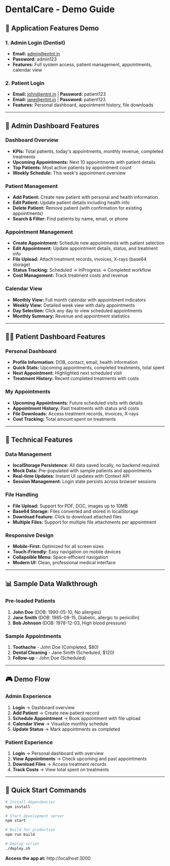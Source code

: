 # DentalCare - Demo Guide

## 🎯 Application Features Demo

### 1. **Admin Login (Dentist)**
- **Email:** admin@entnt.in
- **Password:** admin123
- **Features:** Full system access, patient management, appointments, calendar view

### 2. **Patient Login**
- **Email:** john@entnt.in | **Password:** patient123
- **Email:** jane@entnt.in | **Password:** patient123
- **Features:** Personal dashboard, appointment history, file downloads

---

## 🚀 Admin Dashboard Features

### Dashboard Overview
- **KPIs:** Total patients, today's appointments, monthly revenue, completed treatments
- **Upcoming Appointments:** Next 10 appointments with patient details
- **Top Patients:** Most active patients by appointment count
- **Weekly Schedule:** This week's appointment overview

### Patient Management
- **Add Patient:** Create new patient with personal and health information
- **Edit Patient:** Update patient details including health info
- **Delete Patient:** Remove patient (with confirmation for existing appointments)
- **Search & Filter:** Find patients by name, email, or phone

### Appointment Management
- **Create Appointment:** Schedule new appointments with patient selection
- **Edit Appointment:** Update appointment details, status, and treatment info
- **File Upload:** Attach treatment records, invoices, X-rays (base64 storage)
- **Status Tracking:** Scheduled → InProgress → Completed workflow
- **Cost Management:** Track treatment costs and revenue

### Calendar View
- **Monthly View:** Full month calendar with appointment indicators
- **Weekly View:** Detailed week view with daily appointments
- **Day Selection:** Click any day to view scheduled appointments
- **Monthly Summary:** Revenue and appointment statistics

---

## 👨‍⚕️ Patient Dashboard Features

### Personal Dashboard
- **Profile Information:** DOB, contact, email, health information
- **Quick Stats:** Upcoming appointments, completed treatments, total spent
- **Next Appointment:** Highlighted next scheduled visit
- **Treatment History:** Recent completed treatments with costs

### My Appointments
- **Upcoming Appointments:** Future scheduled visits with details
- **Appointment History:** Past treatments with status and costs
- **File Downloads:** Access treatment records, invoices, X-rays
- **Cost Tracking:** Total amount spent on treatments

---

## 🔧 Technical Features

### Data Management
- **localStorage Persistence:** All data saved locally, no backend required
- **Mock Data:** Pre-populated with sample patients and appointments
- **Real-time Updates:** Instant UI updates with Context API
- **Session Management:** Login state persists across browser sessions

### File Handling
- **File Upload:** Support for PDF, DOC, images up to 10MB
- **Base64 Storage:** Files converted and stored in localStorage
- **Download Feature:** Click to download attached files
- **Multiple Files:** Support for multiple file attachments per appointment

### Responsive Design
- **Mobile-First:** Optimized for all screen sizes
- **Touch-Friendly:** Easy navigation on mobile devices
- **Collapsible Menu:** Space-efficient navigation
- **Modern UI:** Clean, professional medical interface

---

## 📊 Sample Data Walkthrough

### Pre-loaded Patients
1. **John Doe** (DOB: 1990-05-10, No allergies)
2. **Jane Smith** (DOB: 1985-08-15, Diabetic, allergic to penicillin)
3. **Bob Johnson** (DOB: 1978-12-03, High blood pressure)

### Sample Appointments
1. **Toothache** - John Doe (Completed, $80)
2. **Dental Cleaning** - Jane Smith (Scheduled, $120)
3. **Follow-up** - John Doe (Scheduled)

---

## 🎮 Demo Flow

### Admin Experience
1. **Login** → Dashboard overview
2. **Add Patient** → Create new patient record
3. **Schedule Appointment** → Book appointment with file upload
4. **Calendar View** → Visualize monthly schedule
5. **Update Status** → Mark appointments as completed

### Patient Experience
1. **Login** → Personal dashboard with overview
2. **View Appointments** → Check upcoming and past appointments
3. **Download Files** → Access treatment records
4. **Track Costs** → View total spent on treatments

---

## 🚀 Quick Start Commands

```bash
# Install dependencies
npm install

# Start development server
npm start

# Build for production
npm run build

# Deploy script
./deploy.sh
```

**Access the app at:** http://localhost:3000
